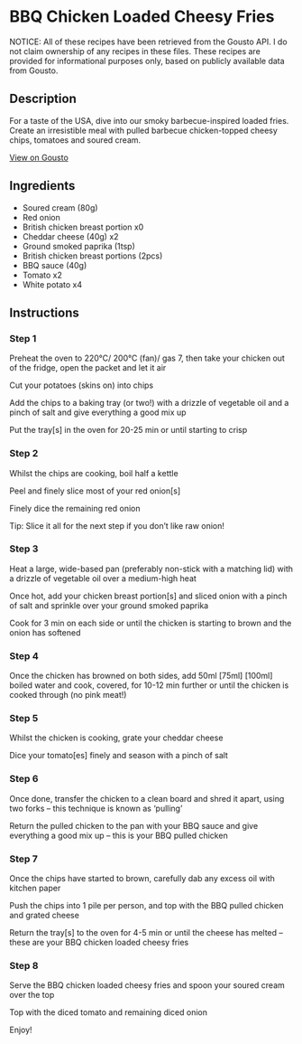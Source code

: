 # BBQ Chicken Loaded Cheesy Fries

NOTICE: All of these recipes have been retrieved from the Gousto API. I do not claim ownership of any recipes in these files. These recipes are provided for informational purposes only, based on publicly available data from Gousto.

## Description

For a taste of the USA, dive into our smoky barbecue-inspired loaded fries. Create an irresistible meal with pulled barbecue chicken-topped cheesy chips, tomatoes and soured cream. 

[View on Gousto](https://www.gousto.co.uk/recipes/cookbook/bbq-chicken-loaded-cheesy-fries)

## Ingredients

- Soured cream (80g)
- Red onion
- British chicken breast portion x0
- Cheddar cheese (40g) x2
- Ground smoked paprika (1tsp)
- British chicken breast portions (2pcs)
- BBQ sauce (40g)
- Tomato x2
- White potato x4

## Instructions


### Step 1

Preheat the oven to 220°C/ 200°C (fan)/ gas 7, then take your chicken out of the fridge, open the packet and let it air

Cut your potatoes (skins on) into chips

Add the chips to a baking tray (or two!) with a drizzle of vegetable oil and a pinch of salt and give everything a good mix up

Put the tray[s] in the oven for 20-25 min or until starting to crisp


### Step 2

Whilst the chips are cooking, boil half a kettle

Peel and finely slice most of your red onion[s]

Finely dice the remaining red onion

Tip: Slice it all for the next step if you don’t like raw onion!


### Step 3

Heat a large, wide-based pan (preferably non-stick with a matching lid) with a drizzle of vegetable oil over a medium-high heat

Once hot, add your chicken breast portion[s] and sliced onion with a pinch of salt and sprinkle over your ground smoked paprika

Cook for 3 min on each side or until the chicken is starting to brown and the onion has softened


### Step 4

Once the chicken has browned on both sides, add 50ml <span class="text-purple">[75ml]</span> <span class="text-danger">[100ml] </span>boiled water and cook, covered, for 10-12 min further or until the chicken is cooked through (no pink meat!)


### Step 5

Whilst the chicken is cooking, grate your cheddar cheese

Dice your tomato[es] finely and season with a pinch of salt


### Step 6

Once done, transfer the chicken to a clean board and shred it apart, using two forks – this technique is known as ‘pulling’

Return the pulled chicken to the pan with your BBQ sauce and give everything a good mix up – this is your BBQ pulled chicken


### Step 7

Once the chips have started to brown, carefully dab any excess oil with kitchen paper

Push the chips into 1 pile per person, and top with the BBQ pulled chicken and grated cheese

Return the tray[s] to the oven for 4-5 min or until the cheese has melted – these are your BBQ chicken loaded cheesy fries

### Step 8

Serve the BBQ chicken loaded cheesy fries and spoon your soured cream over the top

Top with the diced tomato and remaining diced onion

Enjoy!


